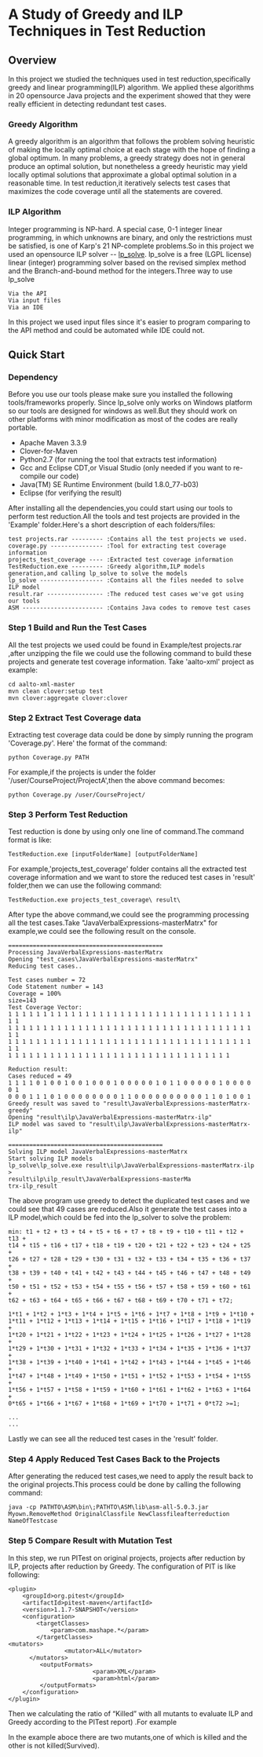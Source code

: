 # A Study of Greedy and ILP Techniques in Test Reduction #

## Overview ##
In this project we studied the techniques used in test reduction,specifically greedy and linear programming(ILP) algorithm. We applied these algorithms in 20 opensource Java projects and the experiment showed that they were really efficient in detecting redundant test cases. 

### Greedy Algorithm ###

A greedy algorithm is an algorithm that follows the problem solving heuristic of making the locally optimal choice at each stage with the hope of finding a global optimum. In many problems, a greedy strategy does not in general produce an optimal solution, but nonetheless a greedy heuristic may yield locally optimal solutions that approximate a global optimal solution in a reasonable time. In test reduction,it iteratively selects test cases that maximizes the code coverage until all the statements are covered.  
  
  
### ILP Algorithm ###

Integer programming is NP-hard. A special case, 0-1 integer linear programming, in which unknowns are binary, and only the restrictions must be satisfied, is one of Karp's 21 NP-complete problems.So in this project we used an opensource ILP solver -- [lp_solve](http://lpsolve.sourceforge.net/5.5/). lp_solve is a free (LGPL license) linear (integer) programming solver based on the revised simplex method and the Branch-and-bound method for the integers.Three way to use lp_solve

  	Via the API
  	Via input files
  	Via an IDE
  	
In this project we used input files since it's easier to program comparing to the API method and could be automated while IDE could not.  
## Quick Start ##

### Dependency ###

Before you use our tools please make sure you installed the following tools/frameworks properly. Since lp_solve only works on Windows platform so our tools are designed for windows as well.But they should work on other platforms with minor modification as most of the codes are really portable.
  * Apache Maven 3.3.9 
  * Clover-for-Maven
  * Python2.7 (for running the tool that extracts test information)
  * Gcc and Eclipse CDT,or Visual Studio (only needed if you want to re-compile our code)
  * Java(TM) SE Runtime Environment (build 1.8.0_77-b03)
  * Eclipse (for verifying the result)

After installing all the dependencies,you could start using our tools to perform test reduction.All the tools and test projects are provided in the 'Example' folder.Here's a short description of each folders/files:

  	test projects.rar --------- :Contains all the test projects we used.
	coverage.py --------------- :Tool for extracting test coverage information
	projects_test_coverage ---- :Extracted test coverage information
  	TestReduction.exe --------- :Greedy algorithm,ILP models generation,and calling lp_solve to solve the models
	lp_solve ------------------ :Contains all the files needed to solve ILP model
  	result.rar ---------------- :The reduced test cases we've got using our tools
  	ASM ----------------------- :Contains Java codes to remove test cases
  
### Step 1 Build and Run the Test Cases ###

All the test projects we used could be found in Example/test projects.rar ,after unzipping the file we could use the following command to build these projects and generate test coverage information. Take 'aalto-xml' project as example:

	cd aalto-xml-master
	mvn clean clover:setup test 
	mvn clover:aggregate clover:clover

### Step 2 Extract Test Coverage data ###

Extracting test coverage data could be done by simply running the program 'Coverage.py'. Here' the format of the command:

	python Coverage.py PATH
	
For example,if the projects is under the folder '/user/CourseProject/ProjectA',then the above command becomes:

	python Coverage.py /user/CourseProject/

### Step 3 Perform Test Reduction ###
Test reduction is done by using only one line of command.The command format is like:

	TestReduction.exe [inputFolderName] [outputFolderName]
	
For example,'projects_test_coverage' folder contains all the extracted test coverage information and we want to store the reduced test cases in 'result' folder,then we can use the following command:

	TestReduction.exe projects_test_coverage\ result\

After type the above command,we could see the programming processing all the test cases.Take "JavaVerbalExpressions-masterMatrx" for example,we could see the following result on the console.

	============================================
	Processing JavaVerbalExpressions-masterMatrx
	Opening "test_cases\JavaVerbalExpressions-masterMatrx"
	Reducing test cases..

	Test cases number = 72
	Code Statement number = 143
	Coverage = 100%
	size=143
	Test Coverage Vector:
	1 1 1 1 1 1 1 1 1 1 1 1 1 1 1 1 1 1 1 1 1 1 1 1 1 1 1 1 1 1 1 1 1 1 1 1 1 
	1 1 1 1 1 1 1 1 1 1 1 1 1 1 1 1 1 1 1 1 1 1 1 1 1 1 1 1 1 1 1 1 1 1 1 1 1 
	1 1 1 1 1 1 1 1 1 1 1 1 1 1 1 1 1 1 1 1 1 1 1 1 1 1 1 1 1 1 1 1 1 1 1 1 1 
	1 1 1 1 1 1 1 1 1 1 1 1 1 1 1 1 1 1 1 1 1 1 1 1 1 1 1 1 1 1 1 1

	Reduction result:
	Cases reduced = 49
	1 1 1 1 0 1 0 0 1 0 0 1 0 0 0 1 0 0 0 0 0 1 0 1 1 0 0 0 0 0 1 0 0 0 0 0 1 
	0 0 0 1 1 1 0 1 0 0 0 0 0 0 0 0 1 1 0 0 0 0 0 0 0 0 0 0 1 1 0 1 0 0 1
	Greedy result was saved to "result\JavaVerbalExpressions-masterMatrx-greedy"
	Opening "result\ilp\JavaVerbalExpressions-masterMatrx-ilp"
	ILP model was saved to "result\ilp\JavaVerbalExpressions-masterMatrx-ilp"

	============================================
	Solving ILP model JavaVerbalExpressions-masterMatrx
	Start solving ILP models
	lp_solve\lp_solve.exe result\ilp\JavaVerbalExpressions-masterMatrx-ilp > 
	result\ilp\ilp_result\JavaVerbalExpressions-masterMa
	trx-ilp_result
	
The above program use greedy to detect the duplicated test cases and we could see that 49 cases are reduced.Also it generate the test cases into a ILP model,which could be fed into the lp_solver to solve the problem:  

	min: t1 + t2 + t3 + t4 + t5 + t6 + t7 + t8 + t9 + t10 + t11 + t12 + t13 + 
	t14 + t15 + t16 + t17 + t18 + t19 + t20 + t21 + t22 + t23 + t24 + t25 + 
	t26 + t27 + t28 + t29 + t30 + t31 + t32 + t33 + t34 + t35 + t36 + t37 + 
	t38 + t39 + t40 + t41 + t42 + t43 + t44 + t45 + t46 + t47 + t48 + t49 + 
	t50 + t51 + t52 + t53 + t54 + t55 + t56 + t57 + t58 + t59 + t60 + t61 + 
	t62 + t63 + t64 + t65 + t66 + t67 + t68 + t69 + t70 + t71 + t72;

	1*t1 + 1*t2 + 1*t3 + 1*t4 + 1*t5 + 1*t6 + 1*t7 + 1*t8 + 1*t9 + 1*t10 + 
	1*t11 + 1*t12 + 1*t13 + 1*t14 + 1*t15 + 1*t16 + 1*t17 + 1*t18 + 1*t19 + 
	1*t20 + 1*t21 + 1*t22 + 1*t23 + 1*t24 + 1*t25 + 1*t26 + 1*t27 + 1*t28 + 
	1*t29 + 1*t30 + 1*t31 + 1*t32 + 1*t33 + 1*t34 + 1*t35 + 1*t36 + 1*t37 + 
	1*t38 + 1*t39 + 1*t40 + 1*t41 + 1*t42 + 1*t43 + 1*t44 + 1*t45 + 1*t46 + 
	1*t47 + 1*t48 + 1*t49 + 1*t50 + 1*t51 + 1*t52 + 1*t53 + 1*t54 + 1*t55 + 
	1*t56 + 1*t57 + 1*t58 + 1*t59 + 1*t60 + 1*t61 + 1*t62 + 1*t63 + 1*t64 + 
	0*t65 + 1*t66 + 1*t67 + 1*t68 + 1*t69 + 1*t70 + 1*t71 + 0*t72 >=1;

	...
	...
	
Lastly we can see all the reduced test cases in the 'result' folder.

### Step 4 Apply Reduced Test Cases Back to the Projects ###

After generating the reduced test cases,we need to apply the result back to the original projects.This process could be done by calling the following command:

	java -cp PATHTO\ASM\bin\;PATHTO\ASM\lib\asm-all-5.0.3.jar Myown.RemoveMethod OriginalClassfile NewClassfileafterreduction NameOfTestcase

### Step 5 Compare Result with Mutation Test ###

In this step, we run PITest on original projects, projects after reduction by ILP, projects after reduction by Greedy. 
The configuration of PIT is like following:

	<plugin>
	    <groupId>org.pitest</groupId>
	    <artifactId>pitest-maven</artifactId>
	    <version>1.1.7-SNAPSHOT</version>
	    <configuration>
	        <targetClasses>
	            <param>com.mashape.*</param>  
	        </targetClasses>
	<mutators>
	                <mutator>ALL</mutator>
	      </mutators>
	         <outputFormats>
	                        <param>XML</param>
	                        <param>html</param>
	         </outputFormats>
	    </configuration>
	</plugin>

Then we calculating the ratio of “Killed” with all mutants to evaluate ILP and Greedy according to the PITest report) .For example

In the example aboce there are two mutants,one of which is killed and the other is not killed(Survived).
